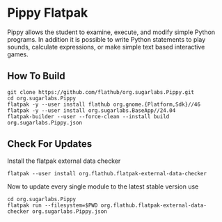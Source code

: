 # Pippy Flatpak

Pippy allows the student to examine, execute, and modify simple Python programs. In addition it is possible to write Python statements to play sounds, calculate expressions, or make simple text based interactive games.

## How To Build

```
git clone https://github.com/flathub/org.sugarlabs.Pippy.git
cd org.sugarlabs.Pippy
flatpak -y --user install flathub org.gnome.{Platform,Sdk}//46
flatpak -y --user install org.sugarlabs.BaseApp//24.04
flatpak-builder --user --force-clean --install build org.sugarlabs.Pippy.json
```

## Check For Updates

Install the flatpak external data checker
```
flatpak --user install org.flathub.flatpak-external-data-checker
```

Now to update every single module to the latest stable version use
```
cd org.sugarlabs.Pippy
flatpak run --filesystem=$PWD org.flathub.flatpak-external-data-checker org.sugarlabs.Pippy.json
```